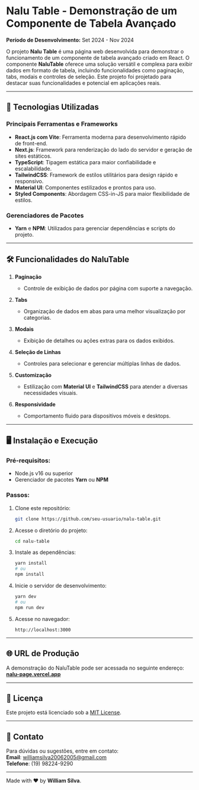 # Nalu Table - Demonstração de um Componente de Tabela Avançado

**Período de Desenvolvimento:** Set 2024 - Nov 2024  

O projeto **Nalu Table** é uma página web desenvolvida para demonstrar o funcionamento de um componente de tabela avançado criado em React. O componente **NaluTable** oferece uma solução versátil e complexa para exibir dados em formato de tabela, incluindo funcionalidades como paginação, tabs, modais e controles de seleção. Este projeto foi projetado para destacar suas funcionalidades e potencial em aplicações reais.

---

## 🚀 Tecnologias Utilizadas

### **Principais Ferramentas e Frameworks**
- **React.js com Vite**: Ferramenta moderna para desenvolvimento rápido de front-end.
- **Next.js**: Framework para renderização do lado do servidor e geração de sites estáticos.
- **TypeScript**: Tipagem estática para maior confiabilidade e escalabilidade.
- **TailwindCSS**: Framework de estilos utilitários para design rápido e responsivo.
- **Material UI**: Componentes estilizados e prontos para uso.
- **Styled Components**: Abordagem CSS-in-JS para maior flexibilidade de estilos.

### **Gerenciadores de Pacotes**
- **Yarn** e **NPM**: Utilizados para gerenciar dependências e scripts do projeto.

---


## 🛠️ Funcionalidades do NaluTable

1. **Paginação**
   - Controle de exibição de dados por página com suporte a navegação.

2. **Tabs**
   - Organização de dados em abas para uma melhor visualização por categorias.

3. **Modais**
   - Exibição de detalhes ou ações extras para os dados exibidos.

4. **Seleção de Linhas**
   - Controles para selecionar e gerenciar múltiplas linhas de dados.

5. **Customização**
   - Estilização com **Material UI** e **TailwindCSS** para atender a diversas necessidades visuais.

6. **Responsividade**
   - Comportamento fluido para dispositivos móveis e desktops.

---

## 🖥️ Instalação e Execução

### Pré-requisitos:
- Node.js v16 ou superior
- Gerenciador de pacotes **Yarn** ou **NPM**

### Passos:
1. Clone este repositório:
   ```bash
   git clone https://github.com/seu-usuario/nalu-table.git
   ```
2. Acesse o diretório do projeto:
   ```bash
   cd nalu-table
   ```
3. Instale as dependências:
   ```bash
   yarn install
   # ou
   npm install
   ```
4. Inicie o servidor de desenvolvimento:
   ```bash
   yarn dev
   # ou
   npm run dev
   ```
5. Acesse no navegador:
   ```
   http://localhost:3000
   ```

---

## 🌐 URL de Produção

A demonstração do NaluTable pode ser acessada no seguinte endereço:  
**[nalu-page.vercel.app](https://nalu-page.vercel.app/)**

---

## 📄 Licença

Este projeto está licenciado sob a [MIT License](LICENSE).

---

## 📧 Contato

Para dúvidas ou sugestões, entre em contato:  
**Email**: williamsilva20062005@gmail.com  
**Telefone**: (19) 98224-9290

---

Made with ❤️ by **William Silva**.
